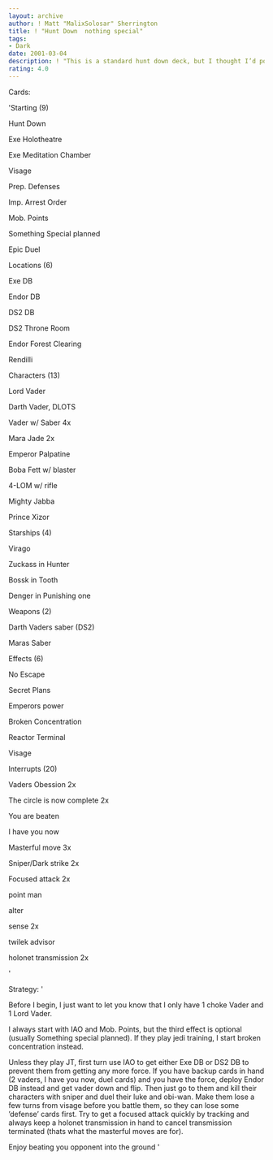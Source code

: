 ```yaml
---
layout: archive
author: ! Matt "MalixSolosar" Sherrington
title: ! "Hunt Down  nothing special"
tags:
- Dark
date: 2001-03-04
description: ! "This is a standard hunt down deck, but I thought I’d post it because it went 2 and 0 in my last tourney, allowing me to place first."
rating: 4.0
---
```

Cards: 

'Starting (9)

Hunt Down

Exe Holotheatre

Exe Meditation Chamber

Visage

Prep. Defenses

Imp. Arrest Order

Mob. Points

Something Special planned

Epic Duel


Locations (6)

Exe DB

Endor DB

DS2 DB

DS2 Throne Room

Endor Forest Clearing

Rendilli


Characters (13)

Lord Vader

Darth Vader, DLOTS

Vader w/ Saber     4x

Mara Jade          2x

Emperor Palpatine

Boba Fett w/ blaster

4-LOM w/ rifle

Mighty Jabba

Prince Xizor


Starships (4)

Virago

Zuckass in Hunter

Bossk in Tooth

Denger in Punishing one


Weapons (2)

Darth Vaders saber (DS2)

Maras Saber


Effects (6)

No Escape

Secret Plans

Emperors power

Broken Concentration

Reactor Terminal

Visage


Interrupts (20)

Vaders Obession      2x

The circle is now complete   2x

You are beaten

I have you now

Masterful move       3x

Sniper/Dark strike   2x

Focused attack       2x

point man

alter

sense        2x

twilek advisor

holonet transmission     2x

'

Strategy: '

Before I begin, I just want to let you know that I only have 1 choke Vader and 1 Lord Vader.


I always start with IAO and Mob. Points, but the third effect is optional (usually Something special planned).  If they play jedi training, I start broken concentration instead.


Unless they play JT, first turn use IAO to get either Exe DB or DS2 DB to prevent them from getting any more force.  If you have backup cards in hand (2 vaders, I have you now, duel cards) and you have the force, deploy Endor DB instead and get vader down and flip.  Then just go to them and kill their characters with sniper and duel their luke and obi-wan.  Make them lose a few turns from visage before you battle them, so they can lose some ’defense’ cards first.  Try to get a focused attack quickly by tracking and always keep a holonet transmission in hand to cancel transmission terminated (thats what the masterful moves are for).


Enjoy beating you opponent into the ground '
